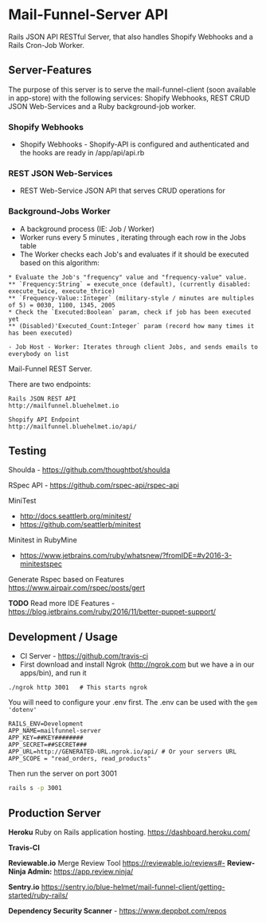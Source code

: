 # Mail-Funnel-Server API
Rails JSON API RESTful Server, that also handles Shopify Webhooks and a Rails Cron-Job Worker.

## Server-Features
The purpose of this server is to serve the mail-funnel-client (soon available in app-store) with the following services: Shopify Webhooks, REST CRUD JSON Web-Services and a Ruby background-job worker.

### Shopify Webhooks
- Shopify Webhooks - Shopify-API is configured and authenticated and the hooks are ready in /app/api/api.rb

### REST JSON Web-Services
- REST Web-Service JSON API that serves CRUD operations for 

### Background-Jobs Worker
- A background process (IE: Job / Worker)
- Worker runs every 5 minutes , iterating through each row in the Jobs table
- The Worker checks each Job's and evaluates if it should be executed based on this algorithm:
```
* Evaluate the Job's "frequency" value and "frequency-value" value. 
** `Frequency:String` = execute_once (default), (currently disabled: execute_twice, execute_thrice)
** `Frequency-Value::Integer` (military-style / minutes are multiples of 5) = 0030, 1100, 1345, 2005
* Check the `Executed:Boolean` param, check if job has been executed yet 
** (Disabled)'Executed_Count:Integer` param (record how many times it has been executed) 

- Job Host - Worker: Iterates through client Jobs, and sends emails to everybody on list
```

Mail-Funnel REST Server.

There are two endpoints:

```
Rails JSON REST API
http://mailfunnel.bluehelmet.io

Shopify API Endpoint
http://mailfunnel.bluehelmet.io/api/
```
## Testing 

Shoulda - https://github.com/thoughtbot/shoulda

RSpec API - https://github.com/rspec-api/rspec-api

MiniTest 
- http://docs.seattlerb.org/minitest/
- https://github.com/seattlerb/minitest

Minitest in RubyMine 
- https://www.jetbrains.com/ruby/whatsnew/?fromIDE=#v2016-3-minitestspec

Generate Rspec based on Features
https://www.airpair.com/rspec/posts/gert

**TODO** Read more IDE Features - https://blog.jetbrains.com/ruby/2016/11/better-puppet-support/

## Development / Usage
- CI Server - https://github.com/travis-ci
- First download and install Ngrok (http://ngrok.com but we have a
in our apps/bin), and run it

```
./ngrok http 3001   # This starts ngrok
```
You will need to configure your .env first. The .env can be used with the `gem 'dotenv'`

```env
RAILS_ENV=Development
APP_NAME=mailfunnel-server
APP_KEY=##KEY########
APP_SECRET=##SECRET###
APP_URL=http://GENERATED-URL.ngrok.io/api/ # Or your servers URL
APP_SCOPE = "read_orders, read_products"
```

Then run the server on port 3001

```bash
rails s -p 3001
```

## Production Server

**Heroku**
Ruby on Rails application hosting.
https://dashboard.heroku.com/

**Travis-CI**


**Reviewable.io**
Merge Review Tool
https://reviewable.io/reviews#-
**Review-Ninja Admin:** https://app.review.ninja/

**Sentry.io**
https://sentry.io/blue-helmet/mail-funnel-client/getting-started/ruby-rails/

**Dependency Security Scanner** - https://www.deppbot.com/repos
